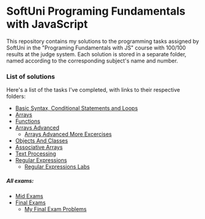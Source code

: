 # SoftUni Programing Fundamentals with JavaScript
This repository contains my solutions to the programming tasks assigned by SoftUni in the "Programing Fundamentals with JS" course with 100/100 results at the judge system. Each solution is stored in a separate folder, named according to the corresponding subject's name and number.

### List of solutions
Here's a list of the tasks I've completed, with links to their respective folders:
* [Basic Syntax, Conditional Statements and Loops](./1.BasicSyntaxEXC)
* [Arrays](./3.ArraysEXC)
* [Functions](./4.FunctionsEXC)
* [Arrays Advanced](./5.ArraysAdvancedEXC)
  * [Arrays Advanced More Excercises](./5.ArraysAdvancedMoreEXC)
* [Objects And Classes](./6.ObjectsAndClassesEXC)
* [Associative Arrays](./7.AssociativeArraysEXC)
* [Text Processing](./8.TextProcessingEXC)
* [Regular Expressions](./9.RegExEXC)
  * [Regular Expressions Labs](./9.RegExLAB)
##### All exams:
* [Mid Exams](./AllMidExams)
* [Final Exams](./AllFinalExams)
  * [My Final Exam Problems](./MyFinalExam)
